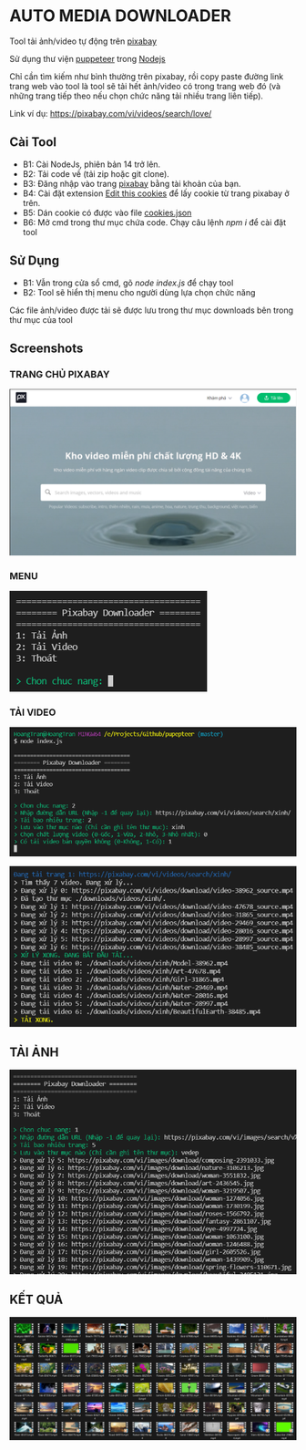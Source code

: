 # AUTO MEDIA DOWNLOADER

Tool tải ảnh/video tự động trên [pixabay](https://pixabay.com/)

Sử dụng thư viện [puppeteer](https://github.com/puppeteer/puppeteer) trong [Nodejs](https://nodejs.org/en/)

Chỉ cần tìm kiếm như bình thường trên pixabay, rồi copy paste đường link trang web vào tool là tool sẽ tải hết ảnh/video có trong trang web đó (và những trang tiếp theo nếu chọn chức năng tải nhiều trang liên tiếp).

Link ví dụ: https://pixabay.com/vi/videos/search/love/

## Cài Tool

- B1: Cài NodeJs, phiên bản 14 trở lên.
- B2: Tải code về (tải zip hoặc git clone).
- B3: Đăng nhập vào trang [pixabay](https://pixabay.com/) bằng tài khoản của bạn.
- B4: Cài đặt extension [Edit this cookies](https://chrome.google.com/webstore/detail/editthiscookie/fngmhnnpilhplaeedifhccceomclgfbg?hl=vi) để lấy cookie từ trang pixabay ở trên.
- B5: Dán cookie có được vào file [cookies.json](./cookies.json)
- B6: Mở cmd trong thư mục chứa code. Chạy câu lệnh _npm i_ để cài đặt tool

## Sử Dụng

- B1: Vẫn trong cửa sổ cmd, gõ _node index.js_ để chạy tool
- B2: Tool sẽ hiển thị menu cho người dùng lựa chọn chức năng

Các file ảnh/video được tải sẽ được lưu trong thư mục downloads bên trong thư mục của tool

## Screenshots

### TRANG CHỦ PIXABAY

![pixabay home page](./screenshots/1.png)

### MENU

![menu](./screenshots/2.png)

### TẢI VIDEO

![videos](./screenshots/3.png)

![videos](./screenshots/4.png)

## TẢI ẢNH

![images](./screenshots/5.png)

## KẾT QUẢ

![images](./screenshots/6.png)
